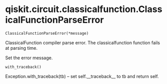 <span id="qiskit-circuit-classicalfunction-classicalfunctionparseerror" />

# qiskit.circuit.classicalfunction.ClassicalFunctionParseError

`ClassicalFunctionParseError(*message)`

ClassicalFunction compiler parse error. The classicalfunction function fails at parsing time.

Set the error message.

`with_traceback()`

Exception.with\_traceback(tb) – set self.\_\_traceback\_\_ to tb and return self.
